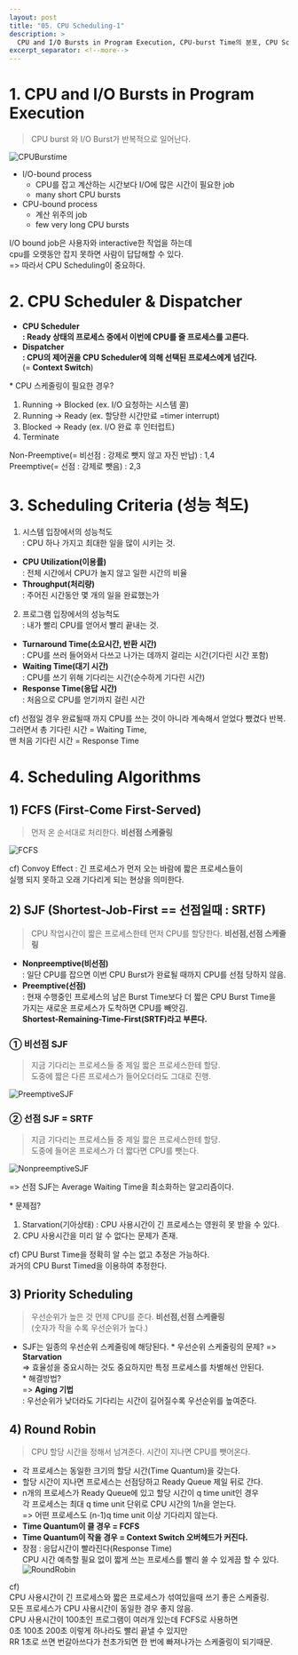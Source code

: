 ```yaml
---
layout: post
title: "05. CPU Scheduling-1"
description: >
  CPU and I/O Bursts in Program Execution, CPU-burst Time의 분포, CPU Scheduler & Dispatcher, Scheduling Algorithms, Scheduling Criteria, FCFS(First-Come First-Served), SJF(Shortest-Job-First), Example of Non-Preemptive SJF, Example of Preemptive SJF, 다음 CPU Burst Time의 예측, Exponential Averaging, Priority Scheduling, Round Robin(RR), Turmaround Time Varies With Time Quantum
excerpt_separator: <!--more-->
---
```


<!--more-->


# 1. CPU and I/O Bursts in Program Execution
> CPU burst 와 I/O Burst가 반복적으로 일어난다.

![CPUBurstime](../../../assets/img/os/CPUBurstime.png)

- I/O-bound process
  - CPU를 잡고 계산하는 시간보다 I/O에 많은 시간이 필요한 job
  - many short CPU bursts
- CPU-bound process
  - 계산 위주의 job
  - few very long CPU bursts  


I/O bound job은 사용자와 interactive한 작업을 하는데     
cpu를 오랫동안 잡지 못하면 사람이 답답해할 수 있다.   
=> 따라서 CPU Scheduling이 중요하다.    

# 2. CPU Scheduler & Dispatcher
- **CPU Scheduler**   
  **: Ready 상태의 프로세스 중에서 이번에 CPU를 줄 프로세스를 고른다.**
- **Dispatcher**    
  **: CPU의 제어권을 CPU Scheduler에 의해 선택된 프로세스에게 넘긴다.**   
  (= **Context Switch**)

\* CPU 스케줄링이 필요한 경우?
1. Running -> Blocked (ex. I/O 요청하는 시스템 콜)
2. Running -> Ready (ex. 할당한 시간만료 =timer interrupt)
3. Blocked -> Ready (ex. I/O 완료 후 인터럽트)
4. Terminate

Non-Preemptive(= 비선점 : 강제로 뺏지 않고 자진 반납) : 1,4   
Preemptive(= 선점 : 강제로 뺏음) : 2,3

# 3. Scheduling Criteria (성능 척도)
1. 시스템 입장에서의 성능척도   
: CPU 하나 가지고 최대한 일을 많이 시키는 것.
  - **CPU Utilization(이용률)**     
  : 전체 시간에서 CPU가 놀지 않고 일한 시간의 비율
  - **Throughput(처리량)**    
  : 주어진 시간동안 몇 개의 일을 완료했는가
2. 프로그램 입장에서의 성능척도   
: 내가 빨리 CPU를 얻어서 빨리 끝내는 것.
  - **Turnaround Time(소요시간, 반환 시간)**    
  : CPU를 쓰러 들어와서 다쓰고 나가는 데까지 걸리는 시간(기다린 시간 포함)
  - **Waiting Time(대기 시간)**   
  : CPU를 쓰기 위해 기다리는 시간(순수하게 기다린 시간)
  - **Response Time(응답 시간)**    
  : 처음으로 CPU를 얻기까지 걸린 시간

cf) 선점일 경우 완료될때 까지 CPU를 쓰는 것이 아니라 계속해서 얻었다 뺐겼다 반복.   
그러면서 총 기다린 시간 = Waiting Time,   
맨 처음 기다린 시간 = Response Time

# 4. Scheduling Algorithms

## 1) FCFS (First-Come First-Served)
> 먼저 온 순서대로 처리한다. **비선점 스케줄링**

![FCFS](../../../assets/img/os/FCFS.png)

cf) Convoy Effect : 긴 프로세스가 먼저 오는 바람에 짧은 프로세스들이    
실행 되지 못하고 오래 기다리게 되는 현상을 의미한다.

## 2) SJF (Shortest-Job-First == 선점일때 : SRTF)
> CPU 작업시간이 짧은 프로세스한테 먼저 CPU를 할당한다. **비선점,선점 스케줄링**

- **Nonpreemptive(비선점)**   
: 일단 CPU를 잡으면 이번 CPU Burst가 완료될 때까지 CPU를 선점 당하지 않음.
- **Preemptive(선점)**    
: 현재 수행중인 프로세스의 남은 Burst Time보다 더 짧은 CPU Burst Time을   
가지는 새로운 프로세스가 도착하면 CPU를 빼앗김.   
**Shortest-Remaining-Time-First(SRTF)라고 부른다.**

### ① 비선점 SJF
> 지금 기다리는 프로세스들 중 제일 짧은 프로세스한테 할당.    
도중에 짧은 다른 프로세스가 들어오더라도 그대로 진행.

![PreemptiveSJF](../../../assets/img/os/PreemptiveSJF.png)


### ② 선점 SJF = SRTF
> 지금 기다리는 프로세스들 중 제일 짧은 프로세스한테 할당.    
도중에 들어온 프로세스가 더 짧다면 CPU를 뺏는다.

![NonpreemptiveSJF](../../../assets/img/os/NonpreemptiveSJF.png)

=> 선점 SJF는 Average Waiting Time을 최소화하는 알고리즘이다.

\* 문제점?
1. Starvation(기아상태) : CPU 사용시간이 긴 프로세스는 영원히 못 받을 수 있다.
2. CPU 사용시간을 미리 알 수 없다는 문제가 존재.

cf) CPU Burst Time을 정확히 알 수는 없고 추정은 가능하다.   
과거의 CPU Burst Timed을 이용하여 추정한다.

## 3) Priority Scheduling
> 우선순위가 높은 것 먼제 CPU를 준다. **비선점,선점 스케줄링**    
(숫자가 작을 수록 우선순위가 높다.)

- SJF는 일종의 우선순위 스케줄링에 해당된다.
\* 우선순위 스케줄링의 문제? => **Starvation**   
=> 효율성을 중요시하는 것도 중요하지만 특정 프로세스를 차별해선 안된다.   
\* 해결방법?  
=> **Aging 기법**   
: 우선순위가 낮더라도 기다리는 시간이 길어질수록 우선순위를 높여준다.

## 4) Round Robin
> CPU 할당 시간을 정해서 넘겨준다. 시간이 지나면 CPU를 뺏어온다.

- 각 프로세스는 동일한 크기의 할당 시간(Time Quantum)을 갖는다.
- 할당 시간이 지나면 프로세스는 선점당하고 Ready Queue 제일 뒤로 간다.
- n개의 프로세스가 Ready Queue에 있고 할당 시간이 q time unit인 경우    
각 프로세스는 최대 q time unit 단위로 CPU 시간의 1/n을 얻는다.    
=> 어떤 프로세스도 (n-1)q time unit 이상 기다리지 않는다.
- **Time Quantum이 클 경우 = FCFS**
- **Time Quantum이 작을 경우 = Context Switch 오버헤드가 커진다.**
- 장점 : 응답시간이 빨라진다(Response Time)   
CPU 시간 예측할 필요 없이 짧게 쓰는 프로세스를 빨리 쓸 수 있게끔 할 수 있다.
![RoundRobin](../../../assets/img/os/RoundRobin.png)

cf)   
CPU 사용시간이 긴 프로세스와 짧은 프로세스가 섞여있을때 쓰기 좋은 스케줄링.   
모든 프로세스가 CPU 사용시간이 동일한 경우 좋지 않음.   
CPU 사용시간이 100초인 프로그램이 여러개 있는데 FCFS로 사용하면   
0초 100초 200초 이렇게 하나라도 빨리 끝낼 수 있지만   
RR 1초로 쓰면 번갈아쓰다가 천초가되면 한 번에 빠져나가는 스케줄링이 되기때문.   
